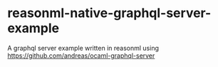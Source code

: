 # reasonml-native-graphql-server-example
A graphql server example written in reasonml using https://github.com/andreas/ocaml-graphql-server
